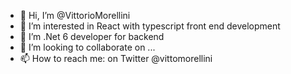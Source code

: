 - 👋 Hi, I’m @VittorioMorellini
- 👀 I’m interested in React with typescript front end development
- 🌱 I’m .Net 6 developer for backend
- 💞️ I’m looking to collaborate on ...
- 📫 How to reach me: on Twitter @vittomorellini

<!---
VittorioMorellini/VittorioMorellini is a ✨ special ✨ repository because its `README.md` (this file) appears on your GitHub profile.
You can click the Preview link to take a look at your changes.
--->
